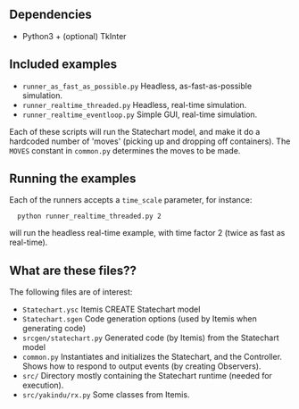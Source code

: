 ## Dependencies

 * Python3 + (optional) TkInter

## Included examples

 * `runner_as_fast_as_possible.py` Headless, as-fast-as-possible simulation.
 * `runner_realtime_threaded.py` Headless, real-time simulation.
 * `runner_realtime_eventloop.py` Simple GUI, real-time simulation.

Each of these scripts will run the Statechart model, and make it do a hardcoded number of 'moves' (picking up and dropping off containers). The `MOVES` constant in `common.py` determines the moves to be made.

## Running the examples

Each of the runners accepts a `time_scale` parameter, for instance:
```
  python runner_realtime_threaded.py 2
```
will run the headless real-time example, with time factor 2 (twice as fast as real-time).

## What are these files??

The following files are of interest:

 * `Statechart.ysc` Itemis CREATE Statechart model
 * `Statechart.sgen` Code generation options (used by Itemis when generating code)
 * `srcgen/statechart.py` Generated code (by Itemis) from the Statechart model
 * `common.py` Instantiates and initializes the Statechart, and the Controller. Shows how to respond to output events (by creating Observers).
 * `src/` Directory mostly containing the Statechart runtime (needed for execution).
 * `src/yakindu/rx.py` Some classes from Itemis.
